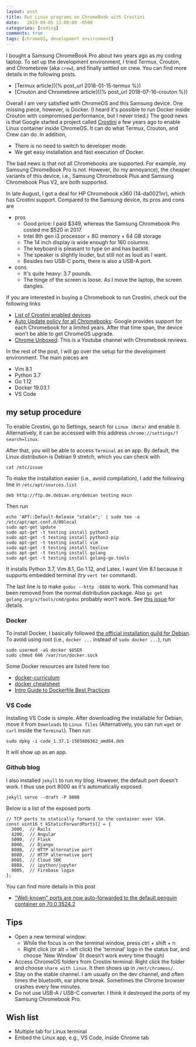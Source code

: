 ```yaml
---
layout: post
title: Run Linux programs on ChromeBook with Crostini
date:   2019-09-05 13:00:00 -0500
categories: [coding]
comments: true
tags: [chromeOS, development environment]
---
```


I bought a Samsung ChromeBook Pro about two years ago as my coding laptop.
To set up the development environment, I tried Termux, Crouton, and
Chromebrew (aka `crew`), and finally settled on crew.
You can find more details in the following posts.

- [Termux article]({% post_url 2018-01-15-termux %})
- [Crouton and Chromebrew article]({% post_url 2018-07-16-crouton %})

Overall I am very satisfied with ChromeOS and this Samsung device. One missing
piece, however, is Docker. (I heard it's possible to run Docker inside Crouton
with compromised performance, but I never tried.)
The good news is that Google started a project called [Crostini](https://chromium.googlesource.com/chromiumos/docs/+/master/containers_and_vms.md)
a few years ago to enable Linux container inside ChromeOS.
It can do what Termux, Crouton, and Crew can do. In addition,

- There is no need to switch to developer mode.
- We get easy installation and fast execution of Docker.

The bad news is that not all Chromebooks are supported. For example, my
Samsung ChromeBook Pro is not. However, (to my annoyance), the cheaper variants of this
device, i.e., Samsung Chromebook Plus and Samsung Chromebook Plus V2, are both supported.

In late August, I got a deal for HP Chromebook x360 (14-da0021nr), which has
Crostini support. Compared to the Samsung device, its pros and cons are

- pros
    - Good price: I paid $349, whereas the Samsung Chromebook Pro costed me $520 in 2017.
    - Intel 8th gen i3 processor + 8G memory + 64 GB storage
    - The 14 inch display is wide enough for 160 columns.
    - The keyboard is pleasant to type on and has backlit.
    - The speaker is slightly louder, but still not as loud as I want.
    - Besides two USB-C ports, there is also a USB-A port.
- cons
    - It's quite heavy: 3.7 pounds.
    - The hinge of the screen is loose. As I move the laptop, the screen dangles.

If you are interested in buying a Chromebook to run  Crostini, check out the following
links

- [List of Crostini enabled devices](https://www.reddit.com/r/Crostini/wiki/getstarted/crostini-enabled-devices)
- [Auto Update policy for all Chromebooks](https://support.google.com/chrome/a/answer/6220366):
  Google provides support for each Chromebook for a limited years. After that
  time span, the device won't be able to get ChromeOS upgrade.
- [Chrome Unboxed](https://www.youtube.com/channel/UCkHgegL2XiXSlwY5zeCKKyg):
  This is a Youtube channel with Chromebook reviews.

In the rest of the post, I will go over the setup for the development environment.
The main pieces are

- Vim 8.1
- Python 3.7
- Go 1.12
- Docker 19.03.1
- VS Code

## my setup procedure

To enable Crostini, go to Settings, search for `Linux (Beta)` and enable it.
Alternatively, it can be accessed with this address `chrome://settings/?search=linux`.

After that, you will be able to access `Terminal` as an app.
By default, the Linux distribution is Debian 9 stretch,
which you can check with

```
cat /etc/issue
```

To make the installation easier (i.e., avoid compilation),
I add the following line in `/etc/apt/sources.list`

```
deb http://ftp.de.debian.org/debian testing main
```

Then run

```
echo 'APT::Default-Release "stable";' | sudo tee -a /etc/apt/apt.conf.d/00local
sudo apt-get update
sudo apt-get -t testing install python3
sudo apt-get -t testing install python3-pip
sudo apt-get -t testing install vim
sudo apt-get -t testing install texlive
sudo apt-get -t testing install golang
sudo apt-get -t testing install golang-go.tools
```

It installs Python 3.7, Vim 8.1, Go 1.12, and Latex.
I want Vim 8.1 because it supports embedded terminal (try `vert ter` command).

The last line is to make `godoc --http :8888` to work. This command has been removed from the normal
distribution package. Also `go get golang.org/x/tools/cmd/godoc` probably
won't work. See [this issue](https://github.com/golang/go/issues/23445) for details.

### Docker

To install Docker, I basically followed [the official installation guild for Debian](https://docs.docker.com/install/linux/docker-ce/debian/).
To avoid using root (i.e., `docker ...` instead of `sudo docker ...`), run

```
sudo usermod -aG docker $USER
sudo chmod 666 /var/run/docker.sock
```

Some Docker resources are listed here too

* [docker-curriculum](https://docker-curriculum.com/)
* [docker cheatsheet](https://github.com/eon01/DockerCheatSheet)
* [Intro Guide to Dockerfile Best Practices](https://blog.docker.com/2019/07/intro-guide-to-dockerfile-best-practices/)

### VS Code

Installing VS Code is simple. After downloading the installable for Debian,
move it from `Downloads` to `Linux files` (Alternatively, you can run `wget`
or `curl` inside the `Terminal`). Then run
```
sudo dpkg -i code_1.37.1-1565886362_amd64.deb
```

It will show up as an app.

### Github blog

I also installed `jekyll` to run my blog. However, the default port doesn't work.
I thus use port 8000 as it's automatically exposed.

```
jekyll serve --draft -P 8000
```

Below is a list of the exposed ports

```
// TCP ports to statically forward to the container over SSH.
const uint16_t kStaticForwardPorts[] = {
  3000,  // Rails
  4200,  // Angular
  5000,  // Flask
  8000,  // Django
  8008,  // HTTP alternative port
  8080,  // HTTP alternative port
  8085,  // Cloud SDK
  8888,  // ipython/jupyter
  9005,  // Firebase login
};
```

You can find more details in this post

- ["Well-known" ports are now auto-forwarded to the default penguin container on 70.0.3524.2](https://www.reddit.com/r/Crostini/comments/99s3t9/wellknown_ports_are_now_autoforwarded_to_the/)


## Tips

- Open a new terminal window:
    - While the focus is on the terminal window, press ctrl + shift + n
    - Right click (or alt + left click) the 'terminal' logo in the status bar,
      and choose 'New Window' (It doesn't work every time though)
- Access ChromeOS folders from Crostini terminal:
  Right click the folder and choose `share with Linux`. It then shows up in
  `/mnt/chromeos/`.
- Stay on the stable channel. I am usually on the dev channel, and often
  times the bluetooth, ear phone break. Sometimes the Chrome browser crashes
  every few minutes.
- Do not use USB-A / USB-C converter. I think it destroyed the ports of my
  Samsung Chromebook Pro.


## Wish list

- Multiple tab for Linux terminal
- Embed the Linux app, e.g., VS Code, inside Chrome tab
